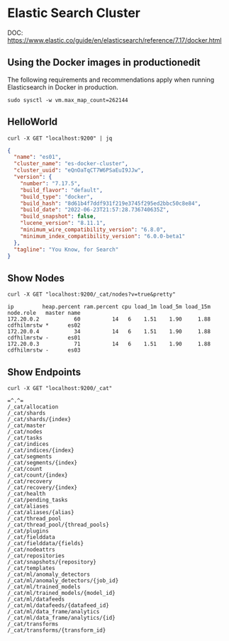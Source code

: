 # Elastic Search Cluster

DOC: https://www.elastic.co/guide/en/elasticsearch/reference/7.17/docker.html

## Using the Docker images in productionedit
The following requirements and recommendations apply when running Elasticsearch in Docker in production.
  
```
sudo sysctl -w vm.max_map_count=262144
```

## HelloWorld
```
curl -X GET "localhost:9200" | jq
```

```json
{
  "name": "es01",
  "cluster_name": "es-docker-cluster",
  "cluster_uuid": "eQnOaTqCT7W6PSaEuI9JJw",
  "version": {
    "number": "7.17.5",
    "build_flavor": "default",
    "build_type": "docker",
    "build_hash": "8d61b4f7ddf931f219e3745f295ed2bbc50c8e84",
    "build_date": "2022-06-23T21:57:28.736740635Z",
    "build_snapshot": false,
    "lucene_version": "8.11.1",
    "minimum_wire_compatibility_version": "6.8.0",
    "minimum_index_compatibility_version": "6.0.0-beta1"
  },
  "tagline": "You Know, for Search"
}
```

##  Show Nodes
```
curl -X GET "localhost:9200/_cat/nodes?v=true&pretty"
```
```
ip         heap.percent ram.percent cpu load_1m load_5m load_15m node.role   master name
172.20.0.2           60          14   6    1.51    1.90     1.88 cdfhilmrstw *      es02
172.20.0.4           34          14   6    1.51    1.90     1.88 cdfhilmrstw -      es01
172.20.0.3           71          14   6    1.51    1.90     1.88 cdfhilmrstw -      es03
```

## Show Endpoints
```
curl -X GET "localhost:9200/_cat"
```

```
=^.^=
/_cat/allocation
/_cat/shards
/_cat/shards/{index}
/_cat/master
/_cat/nodes
/_cat/tasks
/_cat/indices
/_cat/indices/{index}
/_cat/segments
/_cat/segments/{index}
/_cat/count
/_cat/count/{index}
/_cat/recovery
/_cat/recovery/{index}
/_cat/health
/_cat/pending_tasks
/_cat/aliases
/_cat/aliases/{alias}
/_cat/thread_pool
/_cat/thread_pool/{thread_pools}
/_cat/plugins
/_cat/fielddata
/_cat/fielddata/{fields}
/_cat/nodeattrs
/_cat/repositories
/_cat/snapshots/{repository}
/_cat/templates
/_cat/ml/anomaly_detectors
/_cat/ml/anomaly_detectors/{job_id}
/_cat/ml/trained_models
/_cat/ml/trained_models/{model_id}
/_cat/ml/datafeeds
/_cat/ml/datafeeds/{datafeed_id}
/_cat/ml/data_frame/analytics
/_cat/ml/data_frame/analytics/{id}
/_cat/transforms
/_cat/transforms/{transform_id}
```
